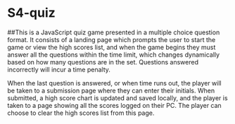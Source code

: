 # S4-quiz

##This is a JavaScript quiz game presented in a multiple choice question format. It consists of a landing page which prompts the user to start the game or view the high scores list, and when the game begins they must answer all the questions within the time limit, which changes dynamically based on how many questions are in the set. Questions answered incorrectly will incur a time penalty.

When the last question is answered, or when time runs out, the player will be taken to a submission page where they can enter their initials. When submitted, a high score chart is updated and saved locally, and the player is taken to a page showing all the scores logged on their PC. The player can choose to clear the high scores list from this page.